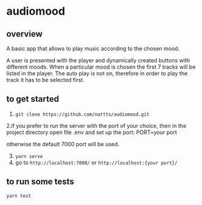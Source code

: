 # audiomood

## overview

A basic app that allows to play music according to the chosen mood.

 A user is presented with the player and dynamically created buttons with different moods. When a particular mood is chosen the first 7 tracks will be listed in the player. The auto play is not on, therefore in order to play the track it has to be selected first.

## to get started
1. `git clone https://github.com/nattts/audiomood.git`

2.if you prefer to run the server with the port of your choice, then in the project directory open file .env and set up the port:
PORT=your port

otherwise the default 7000 port will be used.

3. `yarn serve`
4. go to `http://localhost:7000/` or `http://localhost:{your port}/`

## to run some tests

`yarn test`
